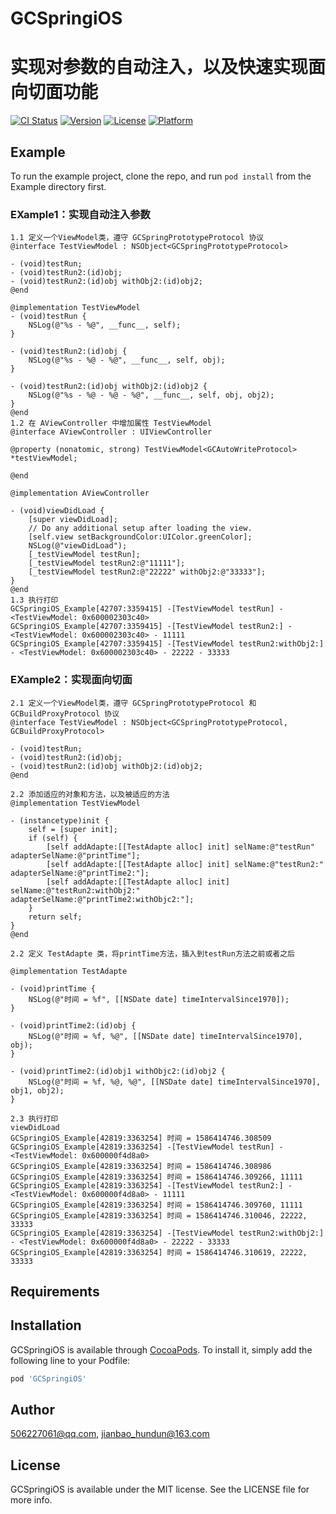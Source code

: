 # GCSpringiOS

# 实现对参数的自动注入，以及快速实现面向切面功能


[![CI Status](https://img.shields.io/travis/506227061@qq.com/GCSpringiOS.svg?style=flat)](https://travis-ci.org/506227061@qq.com/GCSpringiOS)
[![Version](https://img.shields.io/cocoapods/v/GCSpringiOS.svg?style=flat)](https://cocoapods.org/pods/GCSpringiOS)
[![License](https://img.shields.io/cocoapods/l/GCSpringiOS.svg?style=flat)](https://cocoapods.org/pods/GCSpringiOS)
[![Platform](https://img.shields.io/cocoapods/p/GCSpringiOS.svg?style=flat)](https://cocoapods.org/pods/GCSpringiOS)

## Example

To run the example project, clone the repo, and run `pod install` from the Example directory first.

### EXample1：实现自动注入参数
```
1.1 定义一个ViewModel类，遵守 GCSpringPrototypeProtocol 协议
@interface TestViewModel : NSObject<GCSpringPrototypeProtocol>

- (void)testRun;
- (void)testRun2:(id)obj;
- (void)testRun2:(id)obj withObj2:(id)obj2;
@end

@implementation TestViewModel
- (void)testRun {
    NSLog(@"%s - %@", __func__, self);
}

- (void)testRun2:(id)obj {
    NSLog(@"%s - %@ - %@", __func__, self, obj);
}

- (void)testRun2:(id)obj withObj2:(id)obj2 {
    NSLog(@"%s - %@ - %@ - %@", __func__, self, obj, obj2);
}
@end
1.2 在 AViewController 中增加属性 TestViewModel 
@interface AViewController : UIViewController

@property (nonatomic, strong) TestViewModel<GCAutoWriteProtocol> *testViewModel;

@end

@implementation AViewController

- (void)viewDidLoad {
    [super viewDidLoad];
    // Do any additional setup after loading the view.
    [self.view setBackgroundColor:UIColor.greenColor];
    NSLog(@"viewDidLoad");
    [_testViewModel testRun];
    [_testViewModel testRun2:@"11111"];
    [_testViewModel testRun2:@"22222" withObj2:@"33333"];
}
@end
1.3 执行打印
GCSpringiOS_Example[42707:3359415] -[TestViewModel testRun] - <TestViewModel: 0x600002303c40>
GCSpringiOS_Example[42707:3359415] -[TestViewModel testRun2:] - <TestViewModel: 0x600002303c40> - 11111
GCSpringiOS_Example[42707:3359415] -[TestViewModel testRun2:withObj2:] - <TestViewModel: 0x600002303c40> - 22222 - 33333
```
### EXample2：实现面向切面
```
2.1 定义一个ViewModel类，遵守 GCSpringPrototypeProtocol 和 GCBuildProxyProtocol 协议
@interface TestViewModel : NSObject<GCSpringPrototypeProtocol, GCBuildProxyProtocol>

- (void)testRun;
- (void)testRun2:(id)obj;
- (void)testRun2:(id)obj withObj2:(id)obj2;
@end

2.2 添加适应的对象和方法，以及被适应的方法
@implementation TestViewModel

- (instancetype)init {
    self = [super init];
    if (self) {
        [self addAdapte:[[TestAdapte alloc] init] selName:@"testRun" adapterSelName:@"printTime"];
        [self addAdapte:[[TestAdapte alloc] init] selName:@"testRun2:" adapterSelName:@"printTime2:"];
        [self addAdapte:[[TestAdapte alloc] init] selName:@"testRun2:withObj2:" adapterSelName:@"printTime2:withObjc2:"];
    }
    return self;
}
@end

2.2 定义 TestAdapte 类，将printTime方法，插入到testRun方法之前或者之后

@implementation TestAdapte

- (void)printTime {
    NSLog(@"时间 = %f", [[NSDate date] timeIntervalSince1970]);
}

- (void)printTime2:(id)obj {
    NSLog(@"时间 = %f, %@", [[NSDate date] timeIntervalSince1970], obj);
}

- (void)printTime2:(id)obj1 withObjc2:(id)obj2 {
    NSLog(@"时间 = %f, %@, %@", [[NSDate date] timeIntervalSince1970], obj1, obj2);
}

2.3 执行打印
viewDidLoad
GCSpringiOS_Example[42819:3363254] 时间 = 1586414746.308509
GCSpringiOS_Example[42819:3363254] -[TestViewModel testRun] - <TestViewModel: 0x600000f4d8a0>
GCSpringiOS_Example[42819:3363254] 时间 = 1586414746.308986
GCSpringiOS_Example[42819:3363254] 时间 = 1586414746.309266, 11111
GCSpringiOS_Example[42819:3363254] -[TestViewModel testRun2:] - <TestViewModel: 0x600000f4d8a0> - 11111
GCSpringiOS_Example[42819:3363254] 时间 = 1586414746.309760, 11111
GCSpringiOS_Example[42819:3363254] 时间 = 1586414746.310046, 22222, 33333
GCSpringiOS_Example[42819:3363254] -[TestViewModel testRun2:withObj2:] - <TestViewModel: 0x600000f4d8a0> - 22222 - 33333
GCSpringiOS_Example[42819:3363254] 时间 = 1586414746.310619, 22222, 33333
```
## Requirements

## Installation

GCSpringiOS is available through [CocoaPods](https://cocoapods.org). To install
it, simply add the following line to your Podfile:

```ruby
pod 'GCSpringiOS'
```

## Author

506227061@qq.com, jianbao_hundun@163.com

## License

GCSpringiOS is available under the MIT license. See the LICENSE file for more info.

